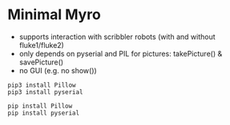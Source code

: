 # Minimal Myro

- supports interaction with scribbler robots (with and without fluke1/fluke2)
- only depends on pyserial and PIL for pictures: takePicture() & savePicture()
- no GUI (e.g. no show())



```
pip3 install Pillow
pip3 install pyserial

pip install Pillow
pip install pyserial
```

